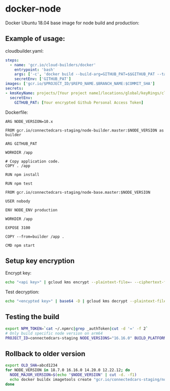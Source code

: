 # docker-node

Docker Ubuntu 18.04 base image for node build and production:

## Example of usage:

cloudbuilder.yaml:

``` yaml
steps:
  - name: 'gcr.io/cloud-builders/docker'
    entrypoint: 'bash'
    args: ['-c', 'docker build --build-arg=GITHUB_PAT=$$GITHUB_PAT --tag="gcr.io/$PROJECT_ID/$REPO_NAME.$BRANCH_NAME:$COMMIT_SHA" .']
    secretEnv: ['GITHUB_PAT']
images: ['gcr.io/$PROJECT_ID/$REPO_NAME.$BRANCH_NAME:$COMMIT_SHA']
secrets:
- kmsKeyName: projects/[Your project name]/locations/global/keyRings/cloudbuilder/cryptoKeys/[Your key name]
  secretEnv:
    GITHUB_PAT: [Your encrypted Github Personal Access Token]
```

Dockerfile:

``` docker
ARG NODE_VERSION=10.x

FROM gcr.io/connectedcars-staging/node-builder.master:$NODE_VERSION as builder

ARG GITHUB_PAT

WORKDIR /app

# Copy application code.
COPY . /app

RUN npm install

RUN npm test

FROM gcr.io/connectedcars-staging/node-base.master:$NODE_VERSION

USER nobody

ENV NODE_ENV production

WORKDIR /app

EXPOSE 3100

COPY --from=builder /app .

CMD npm start
```

## Setup key encryption

Encrypt key:

``` bash
echo "<api key>" | gcloud kms encrypt --plaintext-file=- --ciphertext-file=- --location=global --keyring=cloudbuilder --key=connectedcars-builder|base64
```

Test decryption:

``` bash
echo "<encypted key>" | base64 -D | gcloud kms decrypt --plaintext-file=- --ciphertext-file=- --location=global --keyring=cloudbuilder --key=connectedcars-builder
```

## Testing the build

``` bash
export NPM_TOKEN=`cat ~/.npmrc|grep _authToken|cut -d '=' -f 2`
# Only build specific node version on arm64
PROJECT_ID=connectedcars-staging NODE_VERSIONS="16.16.0" BUILD_PLATFORMS="linux/arm64" COMMIT_SHA=ABCD1234 BRANCH_NAME=`git symbolic-ref --short -q HEAD` ./build-all.sh
```


## Rollback to older version

``` bash
export OLD_SHA=abcd1234
for NODE_VERSION in 18.7.0 16.16.0 14.20.0 12.22.12; do
  NODE_MAJOR_VERSION=$(echo "$NODE_VERSION" | cut -d. -f1)
  echo docker buildx imagetools create "gcr.io/connectedcars-staging/node-builder.master:${NODE_VERSION}-${OLD_SHA}" --tag "gcr.io/connectedcars-staging/node-builder.master:${NODE_MAJOR_VERSION}.x"
done
```